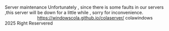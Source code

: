 Server maintenance
Unfortunately , since there is some faults in our servers ,this server will be down for a little while , sorry for inconvenience.
 
 
 
 
 
 
 
 
 
 
 
 
 
 
 
 
 
 
 
 
 
https://windowscola.github.io/colaserver/
colawindows
2025 Right Reservered
